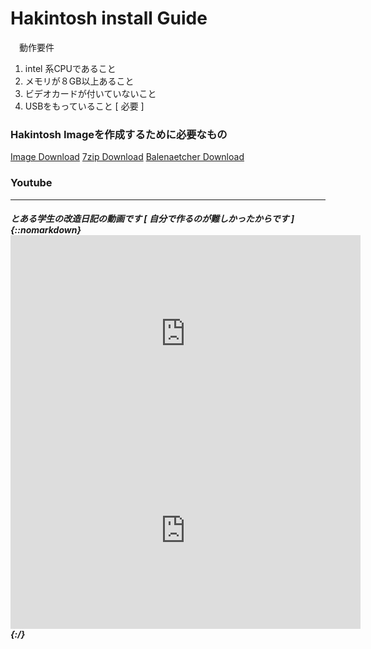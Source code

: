 # Hakintosh install Guide
　動作要件
 1. intel 系CPUであること
 2. メモリが８GB以上あること
 3. ビデオカードが付いていないこと
 4. USBをもっていること [ 必要 ]
 
 <h3>Hakintosh Imageを作成するために必要なもの</h3>
 <a href="https://download1649.mediafire.com/n8yn7ah5y6lg/n4io4v5otl4sg4v/Olarila+Mojave+2020.raw.bz2">Image Download</a>
 <a href="https://www.7-zip.org/a/7z2201-x64.exe">7zip Download</a>
 <a href="https://github.com/balena-io/etcher/releases/download/v1.7.9/balenaEtcher-Portable-1.7.9.exe?d_id=8f49ddae-ddaa-4095-8451-c2ef10e63be3&s_id=1669458658330">Balenaetcher Download</a>
 
 <h3>Youtube</h3>
 <hr>
 <h5>とある学生の改造日記の動画です [ 自分で作るのが難しかったからです ]
 {::nomarkdown}
 <!-- HTML CODE-->
 <iframe width="560" height="315" src="https://www.youtube.com/embed/n58W69M1SPk" title="YouTube video player" frameborder="0" allow="accelerometer; autoplay; clipboard-write; encrypted-media; gyroscope; picture-in-picture" allowfullscreen></iframe>
 
 <iframe width="560" height="315" src="https://www.youtube.com/embed/VBBBbY_UQp4" title="YouTube video player" frameborder="0" allow="accelerometer; autoplay; clipboard-write; encrypted-media; gyroscope; picture-in-picture" allowfullscreen></iframe> 
{:/}
